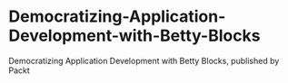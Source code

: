 # Democratizing-Application-Development-with-Betty-Blocks
Democratizing Application Development with Betty Blocks, published by Packt
